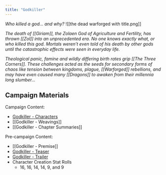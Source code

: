 ```yaml
---
title: "Godkiller"
---
```

*Who killed a god... and why?*
![[the dead warforged with title.png]]

*The death of [[Giriam]], the Zolaen God of Agriculture and Fertility, has thrown [[Zol]] into an unprecedented era. No one knows exactly what, or who killed this god. Mortals weren’t even told of his death by other gods until the catastrophic effects were seen in everyday life.*

*Theological panic, famine and wildly differing birth rates grip [[The Three Corners]]. These challenges acted as the seeds for secondary forms of chaos like tension between kingdoms, plague, [[Warforged]] rebellions, and may have even caused many [[Dragons]] to awaken from*
*their millennia long slumber...* 

## Campaign Materials
Campaign Content:
- [Godkiller - Characters](https://docs.google.com/presentation/d/1dj2SrB_HRzuNg6HQUu4ALWvJ1rOlVXkTmNROF_iyI-0/edit?usp=sharing)
- [[Godkiller - Weavings]]
- [[Godkiller - Chapter Summaries]]

Pre-campaign Content:
- [[Godkiller - Premise]]
- [Godkiller - Teaser](https://youtu.be/hVCVxSRB39Q)
- [Godkiller - Trailer](https://youtu.be/pK5vR_A_axI)
- Character Creation Stat Rolls
	- 16, 16, 14, 14, 9, and 9
